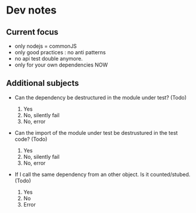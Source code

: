 # Dev notes

## Current focus

- only nodejs = commonJS
- only good practices : no anti patterns
- no api test double anymore.
- only for your own dependencies NOW

## Additional subjects

- Can the dependency be destructured in the module under test? (Todo)

  1. Yes
  2. No, silently fail
  3. No, error

- Can the import of the module under test be destrustured in the test code? (Todo)

  1. Yes
  1. No, silently fail
  1. No, error

- If I call the same dependency from an other object. Is it counted/stubed. (Todo)

  1. Yes
  1. No
  1. Error
